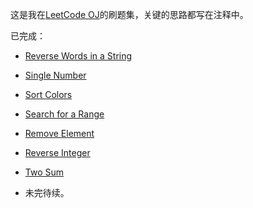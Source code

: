 这是我在[LeetCode OJ](https://oj.leetcode.com/ "LeetCode OJ")的刷题集，关键的思路都写在注释中。

已完成：

 - [Reverse Words in a String](https://oj.leetcode.com/submissions/detail/10373404/ "Reverse Words in a String")

 - [Single Number](https://oj.leetcode.com/problems/single-number/ "Single Number")

 - [Sort Colors](https://oj.leetcode.com/problems/sort-colors/ "Sort Colors")

 - [Search for a Range](https://oj.leetcode.com/problems/search-for-a-range/ "Search for a Range")

 - [Remove Element](https://oj.leetcode.com/problems/remove-element/ "Remove Element")

 - [Reverse Integer](https://oj.leetcode.com/problems/reverse-integer/ "Reverse Integer")

 - [Two Sum](https://oj.leetcode.com/problems/two-sum/ "Two Sum")

 - 未完待续。

